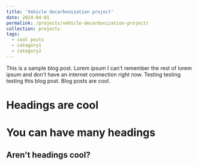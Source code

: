 ```yaml
---
title: 'Vehicle decarbonization project'
date: 2024-04-01
permalink: /projects/vehicle-decarbonization-project/
collection: projects
tags:
  - cool posts
  - category1
  - category2
---
```


This is a sample blog post. Lorem ipsum I can't remember the rest of lorem ipsum and don't have an internet connection right now. Testing testing testing this blog post. Blog posts are cool.

Headings are cool
======

You can have many headings
======

Aren't headings cool?
------